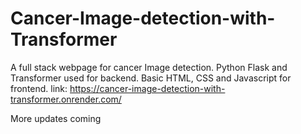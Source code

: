 # Cancer-Image-detection-with-Transformer
A full stack webpage for cancer Image detection.
Python Flask and Transformer used for backend. Basic HTML, CSS and Javascript for frontend.
link: https://cancer-image-detection-with-transformer.onrender.com/

More updates coming
